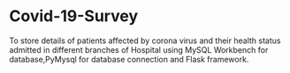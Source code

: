 # Covid-19-Survey
To store details of patients affected by corona virus and their health  status admitted in different branches of Hospital using MySQL Workbench for database,PyMysql for database connection and Flask framework.
